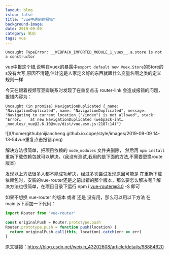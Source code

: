 ```yaml
---
layout: blog
istop: false
title: "vue中遇到的报错"
background-image:
date: 2019-09-09
category: 笔记
tags: vue
---
```


```
Uncaught TypeError: __WEBPACK_IMPORTED_MODULE_1_vuex__.a.store is not a constructor
```

vue中报这个错,说明在vuex的暴露中`export default new Vuex.Store`的Store的s没有大写,原因不清楚,估计这是人家定义好的东西就跟什么变量名啊之类的定义规则一样



今天在跟着视频写豆瓣联系时发现了在重复点击 router-link 会造成报错的问题， 报错内容为：

```
Uncaught (in promise) NavigationDuplicated {_name: "NavigationDuplicated", name: "NavigationDuplicated", message: "Navigating to current location ("/index") is not allowed", stack: "Error↵    at new NavigationDuplicated (webpack-int…_modules/_vue@2.6.10@vue/dist/vue.esm.js:2187:14)"}
```

![](/home/github/nijiancheng.github.io.cope/style/images/2019-09-09 14-13-54vue重复点击报错.png)

解决方法很简单，把项目依赖的 `node_modules` 文件夹删除， 然后再 `npm install` 重新下载依赖包就可以解决。(我没有测试,我用的是下面的方法,不需要更换route版本)

发现以上方法很多人都不能成功解决，经过多次尝试发现原因可能是 在重新下载依赖包时，安装的vue-router还是之前出错的那个版本，那么要怎么解决呢？解决方法也很简单，在项目目录下运行 npm i vue-router@3.0 -S 即可

如果不想换 vue-router 的版本 或者 还是 没有用，那么可以用以下方法
在main.js下添加一下代码：

```js
import Router from 'vue-router'

const originalPush = Router.prototype.push
Router.prototype.push = function push(location) {
  return originalPush.call(this, location).catch(err => err)
}
```

原文链接：https://blog.csdn.net/weixin_43202608/article/details/98884620